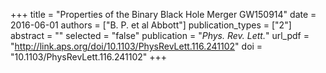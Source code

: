 +++
title = "Properties of the Binary Black Hole Merger GW150914"
date = 2016-06-01
authors = ["B. P. et al Abbott"]
publication_types = ["2"]
abstract = ""
selected = "false"
publication = "*Phys. Rev. Lett.*"
url_pdf = "http://link.aps.org/doi/10.1103/PhysRevLett.116.241102"
doi = "10.1103/PhysRevLett.116.241102"
+++


